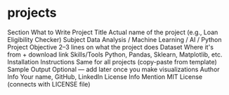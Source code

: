 # projects
<table><title>🧾 Sections You Must Fill In:</title>
Section	What to Write
Project Title	Actual name of the project (e.g., Loan Eligibility Checker)
Subject	Data Analysis / Machine Learning / AI / Python
Project Objective	2–3 lines on what the project does
Dataset	Where it's from + download link
Skills/Tools	Python, Pandas, Sklearn, Matplotlib, etc.
Installation Instructions	Same for all projects (copy-paste from template)
Sample Output	Optional — add later once you make visualizations
Author Info	Your name, GitHub, LinkedIn
License Info	Mention MIT License (connects with LICENSE file)
</table>
